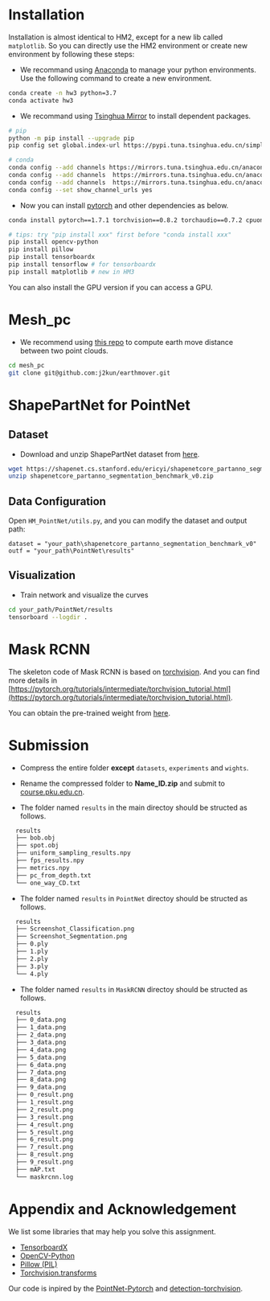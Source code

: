 # Installation

Installation is almost identical to HM2, except for a new lib called `matplotlib`. So you can directly use the HM2 environment or create new environment by following these steps:

- We recommand using [Anaconda](https://www.anaconda.com/) to manage your python environments. Use the following command to create a new environment.
```bash
conda create -n hw3 python=3.7
conda activate hw3
```

- We recommand using [Tsinghua Mirror](https://mirrors.tuna.tsinghua.edu.cn/) to install dependent packages.

```bash
# pip
python -m pip install --upgrade pip
pip config set global.index-url https://pypi.tuna.tsinghua.edu.cn/simple

# conda
conda config --add channels https://mirrors.tuna.tsinghua.edu.cn/anaconda/cloud/pytorch
conda config --add channels  https://mirrors.tuna.tsinghua.edu.cn/anaconda/pkgs/main
conda config --add channels  https://mirrors.tuna.tsinghua.edu.cn/anaconda/pkgs/free
conda config --set show_channel_urls yes
```

- Now you can install [pytorch](https://pytorch.org/get-started/previous-versions/) and other dependencies as below.
```bash
conda install pytorch==1.7.1 torchvision==0.8.2 torchaudio==0.7.2 cpuonly # remember to remove "-c pytorh"!

# tips: try "pip install xxx" first before "conda install xxx"
pip install opencv-python
pip install pillow
pip install tensorboardx
pip install tensorflow # for tensorboardx
pip install matplotlib # new in HM3 
```
You can also install the GPU version if you can access a GPU.

# Mesh_pc

- We recommend using [this repo](https://github.com/j2kun/earthmover/) to compute earth move distance between two point clouds.
```bash
cd mesh_pc 
git clone git@github.com:j2kun/earthmover.git
```



# ShapePartNet for PointNet

## Dataset

- Download and unzip ShapePartNet dataset from [here](http://web.stanford.edu/~ericyi/project_page/part_annotation/index.html).
  
```bash
wget https://shapenet.cs.stanford.edu/ericyi/shapenetcore_partanno_segmentation_benchmark_v0.zip --no-check-certificate
unzip shapenetcore_partanno_segmentation_benchmark_v0.zip
```
## Data Configuration

Open `HM_PointNet/utils.py`, and you can modify the dataset and output path:
```
dataset = "your_path\shapenetcore_partanno_segmentation_benchmark_v0"
outf = "your_path\PointNet\results"
```

## Visualization

- Train network and visualize the curves
```bash
cd your_path/PointNet/results
tensorboard --logdir .
```


# Mask RCNN
The skeleton code of Mask RCNN is based on [torchvision](https://pytorch.org/vision/stable/index.html). And you can find more details in [https://pytorch.org/tutorials/intermediate/torchvision_tutorial.html](https://pytorch.org/tutorials/intermediate/torchvision_tutorial.html).

You can obtain the pre-trained weight from [here](https://disk.pku.edu.cn:443/link/85F40D281F4C670E96C76A28B42A089B).




# Submission
- Compress the entire folder **except** `datasets`, `experiments` and `wights`.

- Rename the compressed folder to **Name_ID.zip** and submit to [course.pku.edu.cn](https://course.pku.edu.cn/).

- The folder named `results` in the main directoy should be structed as follows.
```bash
  results
  ├── bob.obj
  ├── spot.obj
  ├── uniform_sampling_results.npy
  ├── fps_results.npy 
  ├── metrics.npy
  ├── pc_from_depth.txt
  └── one_way_CD.txt
```

- The folder named `results` in `PointNet` directoy should be structed as follows.
```bash
  results
  ├── Screenshot_Classification.png 
  ├── Screenshot_Segmentation.png
  ├── 0.ply
  ├── 1.ply
  ├── 2.ply
  ├── 3.ply
  └── 4.ply
```

- The folder named `results` in `MaskRCNN` directoy should be structed as follows.
```bash
  results
  ├── 0_data.png
  ├── 1_data.png
  ├── 2_data.png
  ├── 3_data.png
  ├── 4_data.png
  ├── 5_data.png
  ├── 6_data.png
  ├── 7_data.png
  ├── 8_data.png
  ├── 9_data.png
  ├── 0_result.png
  ├── 1_result.png
  ├── 2_result.png
  ├── 3_result.png
  ├── 4_result.png
  ├── 5_result.png
  ├── 6_result.png
  ├── 7_result.png
  ├── 8_result.png
  ├── 9_result.png
  ├── mAP.txt
  └── maskrcnn.log
```


# Appendix and Acknowledgement
We list some libraries that may help you solve this assignment.

- [TensorboardX](https://pytorch.org/docs/stable/tensorboard.html)
- [OpenCV-Python](https://docs.opencv.org/4.x/d6/d00/tutorial_py_root.html)
- [Pillow (PIL)](https://pillow.readthedocs.io/en/stable/)
- [Torchvision.transforms](https://pytorch.org/vision/0.9/transforms.html)

Our code is inpired by the [PointNet-Pytorch](https://github.com/fxia22/pointnet.pytorch) and [detection-torchvision](https://pytorch.org/tutorials/intermediate/torchvision_tutorial.html).

